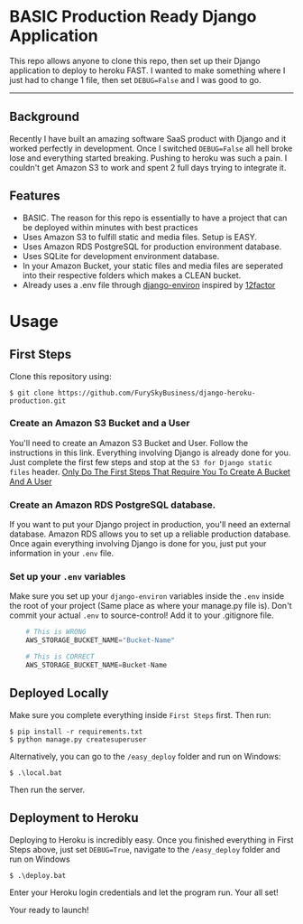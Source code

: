 # BASIC Production Ready Django Application

This repo allows anyone to clone this repo, then set up their Django application to deploy to heroku FAST. I wanted to make something
where I just had to change 1 file, then set `DEBUG=False` and I was good to go.

---

## Background

Recently I have built an amazing software SaaS product with Django and it worked perfectly in development. Once I switched
`DEBUG=False` all hell broke lose and everything started breaking. Pushing to heroku was such a pain. I couldn't get Amazon S3
to work and spent 2 full days trying to integrate it.

## Features

- BASIC. The reason for this repo is essentially to have a project that can be deployed within minutes with best practices
- Uses Amazon S3 to fulfill static and media files. Setup is EASY.
- Uses Amazon RDS PostgreSQL for production environment database.
- Uses SQLite for development environment database.
- In your Amazon Bucket, your static files and media files are seperated into their respective folders which makes a CLEAN bucket.
- Already uses a .env file through [django-environ](https://github.com/joke2k/django-environ) inspired by [12factor](https://12factor.net/)


# Usage

## First Steps

Clone this repository using:

    $ git clone https://github.com/FurySkyBusiness/django-heroku-production.git

### Create an Amazon S3 Bucket and a User
You'll need to create an Amazon S3 Bucket and User. Follow the instructions in this link. Everything involving Django is already done for you.
 Just complete the first few steps and stop at the `S3 for Django static files` header.
[Only Do The First Steps That Require You To Create A Bucket And A User](https://www.caktusgroup.com/blog/2014/11/10/Using-Amazon-S3-to-store-your-Django-sites-static-and-media-files/)

### Create an Amazon RDS PostgreSQL database.
If you want to put your Django project in production, you'll need an external database. Amazon RDS allows you to set up
 a reliable production database. Once again everything involving Django is done for you, just put your information in your
 `.env` file.

### Set up your `.env` variables
Make sure you set up your `django-environ` variables inside the `.env` inside the root of your project
(Same place as where your manage.py file is). Don't commit your actual `.env` to source-control! Add it to your .gitignore file.

```python
    # This is WRONG
    AWS_STORAGE_BUCKET_NAME="Bucket-Name"
```
```python
    # This is CORRECT
    AWS_STORAGE_BUCKET_NAME=Bucket-Name
```


## Deployed Locally

Make sure you complete everything inside `First Steps` first. Then run:

    $ pip install -r requirements.txt
    $ python manage.py createsuperuser

Alternatively, you can go to the `/easy_deploy` folder and run on Windows:

    $ .\local.bat

Then run the server.

## Deployment to Heroku

Deploying to Heroku is incredibly easy. Once you finished everything in First Steps above, just set `DEBUG=True`, navigate to the `/easy_deploy` folder and run on Windows

    $ .\deploy.bat

Enter your Heroku login credentials and let the program run. Your all set!

Your ready to launch!


